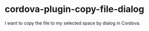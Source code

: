 # cordova-plugin-copy-file-dialog
I want to copy the file to my selected space by dialog in Cordova. 
